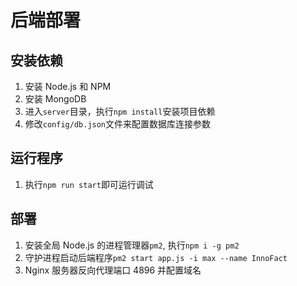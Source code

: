 # 后端部署

## 安装依赖

1. 安装 Node.js 和 NPM
2. 安装 MongoDB
3. 进入`server`目录，执行`npm install`安装项目依赖
4. 修改`config/db.json`文件来配置数据库连接参数

## 运行程序

1. 执行`npm run start`即可运行调试

## 部署

1. 安装全局 Node.js 的进程管理器`pm2`, 执行`npm i -g pm2`
2. 守护进程启动后端程序`pm2 start app.js -i max --name InnoFact`
3. Nginx 服务器反向代理端口 4896 并配置域名

